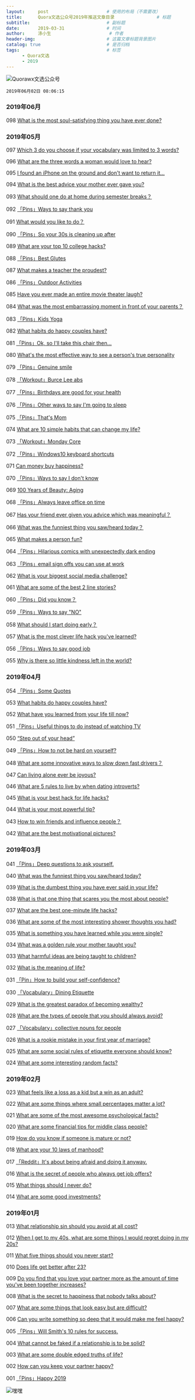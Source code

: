 ```yaml
---
layout:     post                      # 使用的布局（不需要改）
title:      Quora文选公众号2019年推送文章目录                # 标题 
subtitle:                             # 副标题
date:       2019-03-31                # 时间
author:     涤小生                      # 作者
header-img:                           # 这篇文章标题背景图片
catalog: true                         # 是否归档
tags:                                 # 标签
      - Quora文选
      - 2019
---
```

![Quorawx文选公众号](https://upload-images.jianshu.io/upload_images/1695439-34aa96c866f73c93.gif?imageMogr2/auto-orient/strip)

`2019年06月02日 08:06:15`

### 2019年06月

098 [What is the most soul-satisfying thing you have ever done?](https://mp.weixin.qq.com/s?__biz=MzI4NTMyMjA3Mg==&mid=2247486235&idx=1&sn=377a1b11985a75b3e0b49d80867b16f6&chksm=ebecb52cdc9b3c3a1dc76d6d4a76cb2221f597275ba212d4d71c89352cba1109722f31e948b9&token=653293083&lang=zh_CN#rd)

### 2019年05月

097 [Which 3 do you choose if your vocabulary was limited to 3 words?](https://mp.weixin.qq.com/s?__biz=MzI4NTMyMjA3Mg==&mid=2247486230&idx=1&sn=2e0fdec9a44cc105d86109941152e21c&chksm=ebecb521dc9b3c37ee5dfac0a960bbfb283d9670e5a8b5579363aa7423b18d60079441389455&token=653293083&lang=zh_CN#rd)

096 [What are the three words a woman would love to hear?](https://mp.weixin.qq.com/s?__biz=MzI4NTMyMjA3Mg==&mid=2247486230&idx=2&sn=ac48b0c99738cbdba9fb9e719b6a9b27&chksm=ebecb521dc9b3c3767d3d5eda44ead15d6eb6cc41777a98681a9b55ef3e90214b5af1e61ec96&token=653293083&lang=zh_CN#rd)

095 [I found an iPhone on the ground and don't want to return it...](https://mp.weixin.qq.com/s?__biz=MzI4NTMyMjA3Mg==&mid=2247486222&idx=2&sn=362919e887ca8a120c297042fbc94014&chksm=ebecb539dc9b3c2f35732c0d4ccab78f052f6a237dae532d1d3849cf11338ee0ac8261eb1263&token=653293083&lang=zh_CN#rd)

094 [What is the best advice your mother ever gave you?](https://mp.weixin.qq.com/s?__biz=MzI4NTMyMjA3Mg==&mid=2247486222&idx=1&sn=6a774e8f1aac419da47f795e95805c41&chksm=ebecb539dc9b3c2f93ee3b06f6abdbdf66456c8004801e253a813832edb800e385c42c30d71b&token=653293083&lang=zh_CN#rd)

093 [What should one do at home during semester breaks？](https://mp.weixin.qq.com/s?__biz=MzI4NTMyMjA3Mg==&mid=2247486207&idx=1&sn=6bee243397eb524683e9a0ade432d67d&chksm=ebecb4c8dc9b3dde9b17ae57c7054a46684f6cac910bb1cf8f583d36303c3101ac914157332a&token=653293083&lang=zh_CN#rd)

092 [「Pins」Ways to say thank you](https://mp.weixin.qq.com/s?__biz=MzI4NTMyMjA3Mg==&mid=2247486216&idx=2&sn=ab86acb382c1dd8c92f558981ae29832&chksm=ebecb53fdc9b3c29b4c618e0f73dbae60a17fbabb0e94d38fd399d162b8ee903fe03dd7e1a12&token=653293083&lang=zh_CN#rd)

091 [What would you like to do？](https://mp.weixin.qq.com/s?__biz=MzI4NTMyMjA3Mg==&mid=2247486216&idx=1&sn=ef6addf6190ebb7a5682396e589e98bb&chksm=ebecb53fdc9b3c29d093999f084c873d45b7bfbae4d7bc0787fdd19f16feee441fa1f048838a&token=653293083&lang=zh_CN#rd)

090 [「Pins」So your 30s is cleaning up after](https://mp.weixin.qq.com/s?__biz=MzI4NTMyMjA3Mg==&mid=2247486198&idx=2&sn=e9c06ddc0c8d20cc4aa9131e92736431&chksm=ebecb4c1dc9b3dd7afb862aea6a15ca258bd2a874ecb0e7d081fefe8536724ff9f2fd2855424&token=653293083&lang=zh_CN#rd)

089 [What are your top 10 college hacks?](https://mp.weixin.qq.com/s?__biz=MzI4NTMyMjA3Mg==&mid=2247486198&idx=1&sn=c4ec37aec6d79f7d37a3cccd8ddd3b05&chksm=ebecb4c1dc9b3dd79836f36a0035865fdc8fd090e7e74839e2394c0dc679e3022a544f0b9853&token=653293083&lang=zh_CN#rd)

088 [「Pins」Best Glutes](https://mp.weixin.qq.com/s?__biz=MzI4NTMyMjA3Mg==&mid=2247486192&idx=2&sn=8413874c194fbe8f0a7ae7bc32970c14&chksm=ebecb4c7dc9b3dd1dc0297fc228b548b0e3c86d04abda220668e7bbe28dacccac56daaa67b69&token=653293083&lang=zh_CN#rd)

087 [What makes a teacher the proudest?](https://mp.weixin.qq.com/s?__biz=MzI4NTMyMjA3Mg==&mid=2247486192&idx=1&sn=b886a1f5545f20490ea68199bbeb69d4&chksm=ebecb4c7dc9b3dd131c51b439b9678f45b927e7a0ef82e2afeb4ad58baf60b3d0ce01ba8ad60&token=653293083&lang=zh_CN#rd)

086 [「Pins」Outdoor Activities](https://mp.weixin.qq.com/s?__biz=MzI4NTMyMjA3Mg==&mid=2247486187&idx=1&sn=ec52a301bd9eb01ada6698cdf17c0d73&chksm=ebecb4dcdc9b3dca54fbec69a2bc5ce47aecbf28ef9489b5b7904b4c042fcf9f51bf1e0f30e2&token=653293083&lang=zh_CN#rd)

085 [Have you ever made an entire movie theater laugh?](https://mp.weixin.qq.com/s?__biz=MzI4NTMyMjA3Mg==&mid=2247486181&idx=1&sn=21e524ccbf3023cc41c1ddce2804443d&chksm=ebecb4d2dc9b3dc4345e6889908ead39e04bced4fef1e1f5e8eb9ca937b4bce859a9bed79c4c&token=653293083&lang=zh_CN#rd)

084 [What was the most embarrassing moment in front of your parents？](https://mp.weixin.qq.com/s?__biz=MzI4NTMyMjA3Mg==&mid=2247486176&idx=1&sn=ec6583b6a72eadd12a3c8f8b0cfe54fd&chksm=ebecb4d7dc9b3dc1afe823a6e1b86fc45c71efa8d89e2030cc00084759b4407bcb1ce9762ed5&token=653293083&lang=zh_CN#rd)

083 [「Pins」Kids Yoga](https://mp.weixin.qq.com/s?__biz=MzI4NTMyMjA3Mg==&mid=2247486167&idx=2&sn=afcbc60f9d04dc1e6167445d10addc6b&chksm=ebecb4e0dc9b3df6d0b7cdf8858b9c568c2d9b7bff5f26cb23cd3ed35a5e8fb0405ac351727d&token=653293083&lang=zh_CN#rd)

082 [What habits do happy couples have?](https://mp.weixin.qq.com/s?__biz=MzI4NTMyMjA3Mg==&mid=2247486167&idx=1&sn=37535a11006e809425b6baf5eeedace8&chksm=ebecb4e0dc9b3df6151c78a570a71826240ddf8efbd71c03e03adc82a62406a79ec8199de77b&token=653293083&lang=zh_CN#rd)

081 [「Pins」Ok, so I'll take this chair then...](https://mp.weixin.qq.com/s?__biz=MzI4NTMyMjA3Mg==&mid=2247486159&idx=2&sn=3c6881c49e140804af682b5e3a09210c&chksm=ebecb4f8dc9b3deea05956870631f40afb1346d6ad85865823fc8f6d27ef935760c08653dc3b&token=653293083&lang=zh_CN#rd)

080 [What's the most effective way to see a person's true personality](https://mp.weixin.qq.com/s?__biz=MzI4NTMyMjA3Mg==&mid=2247486159&idx=1&sn=0711e471d6e64b3ffc18a6f5e1d89c21&chksm=ebecb4f8dc9b3dee845a26ccc1201827eed52b9186439483ac5d417736dcd6d82f77f2fa92ce&token=653293083&lang=zh_CN#rd)

079 [「Pins」Genuine smile](https://mp.weixin.qq.com/s?__biz=MzI4NTMyMjA3Mg==&mid=2247486153&idx=1&sn=9180e0ed944641f3ee4c006b41c0bb9b&chksm=ebecb4fedc9b3de82772ae094fbe417223c3bd543d44630766a06954db23bf829cd756bdac3e&token=653293083&lang=zh_CN#rd)

078 [「Workout」Burce Lee abs](https://mp.weixin.qq.com/s?__biz=MzI4NTMyMjA3Mg==&mid=2247486147&idx=2&sn=c31b57ba41a98223bed87b372d7dbf72&chksm=ebecb4f4dc9b3de2a6a0ccfeb67e494a12167e5bf9d47ef399460075625233e174f64b9ad79c&token=653293083&lang=zh_CN#rd)

077 [「Pins」Birthdays are good for your health](https://mp.weixin.qq.com/s?__biz=MzI4NTMyMjA3Mg==&mid=2247486147&idx=1&sn=daa8b5d910edb426e62c40e9d4c02388&chksm=ebecb4f4dc9b3de272396f0f6484fc3cfcb948c3d1b9ed17bec1c440e67bf067045080b8bf0e&token=653293083&lang=zh_CN#rd)

076 [「Pins」Other ways to say I'm going to sleep](https://mp.weixin.qq.com/s?__biz=MzI4NTMyMjA3Mg==&mid=2247486137&idx=3&sn=4ad39d9da4dae10c4fddf7668146818c&chksm=ebecb48edc9b3d9897deb9b4d8d2d34c7106701fc314026a51155cc9f0f35c4b1c384fd3c63a&token=1443459122&lang=zh_CN#rd)

075 [「Pins」That's Mom](https://mp.weixin.qq.com/s?__biz=MzI4NTMyMjA3Mg==&mid=2247486137&idx=2&sn=0c156f157adecfc75398b9f4e66381b4&chksm=ebecb48edc9b3d983d817eeb3b3d08971649fc3b66136ad46b54df98b541d973e1b60ce65f92&token=1443459122&lang=zh_CN#rd)

074 [What are 10 simple habits that can change my life?](https://mp.weixin.qq.com/s?__biz=MzI4NTMyMjA3Mg==&mid=2247486137&idx=1&sn=789703f9cfe573c5dba4a329b28bffb9&chksm=ebecb48edc9b3d98e2d206ccb1bba1b86ef0a3594ae78133ee79a29bef376c35893b444ba48e&token=1443459122&lang=zh_CN#rd)

073 [「Workout」Monday Core](https://mp.weixin.qq.com/s?__biz=MzI4NTMyMjA3Mg==&mid=2247486128&idx=3&sn=ffd09190644be6a43079c526179a9c7f&chksm=ebecb487dc9b3d9156bb8dc8c73c30d6eb876e3d8214bf7799c44782131ff5acda9112a602cb&token=1443459122&lang=zh_CN#rd)

072 [「Pins」Windows10 keyboard shortcuts](https://mp.weixin.qq.com/s?__biz=MzI4NTMyMjA3Mg==&mid=2247486128&idx=2&sn=f210e45eedd1153b121c66763ea5bfd4&chksm=ebecb487dc9b3d9185a505c953b4970d5e04d48342d72290346aeceb957bff6da8f344c40c6d&token=1443459122&lang=zh_CN#rd)

071 [Can money buy happiness?](https://mp.weixin.qq.com/s?__biz=MzI4NTMyMjA3Mg==&mid=2247486128&idx=1&sn=a3af847245b97f3458cac67c933da7af&chksm=ebecb487dc9b3d9160d4b14b5403cebb3068fc76bb496b29ed126471867ddca5b6e0d6aea2e8&token=1443459122&lang=zh_CN#rd)

070 [「Pins」Ways to say I don't know](https://mp.weixin.qq.com/s?__biz=MzI4NTMyMjA3Mg==&mid=2247486103&idx=2&sn=351cfaa63d75636fdb40ee00a3d8a234&chksm=ebecb4a0dc9b3db64eab269df6b114f637b3836c5376ea5481708474bddb93a257592fa6d355&token=1443459122&lang=zh_CN#rd)

069 [100 Years of Beauty: Aging](https://mp.weixin.qq.com/s?__biz=MzI4NTMyMjA3Mg==&mid=2247486103&idx=1&sn=b8900b23d36ebfc4e68ed5868d1f12e3&chksm=ebecb4a0dc9b3db68493202cc0cc67cfae9a5b2ac560d7046f3b027e87b270858bbc46ad5514&token=1443459122&lang=zh_CN#rd)

068 [「Pins」Always leave office on time](https://mp.weixin.qq.com/s?__biz=MzI4NTMyMjA3Mg==&mid=2247486101&idx=2&sn=409fe9322ccbc201b46111ca384b2155&chksm=ebecb4a2dc9b3db47b38bda2145c698a4401bc8aefe4be1042847a541e5aa82b0fa1a78928e3&token=287239805&lang=zh_CN#rd)

067 [Has your friend ever given you advice which was meaningful？](https://mp.weixin.qq.com/s?__biz=MzI4NTMyMjA3Mg==&mid=2247486101&idx=1&sn=1ec12c1564183d6158f5e6b520717e92&chksm=ebecb4a2dc9b3db40603b8a0de102a9773767736adf2d8ab610c456d3d1e68eed3ddcf70ca28&token=287239805&lang=zh_CN#rd)

066 [What was the funniest thing you saw/heard today？](https://mp.weixin.qq.com/s?__biz=MzI4NTMyMjA3Mg==&mid=2247486075&idx=1&sn=2f1224af94a22acfd78f1327869b2648&chksm=ebecb44cdc9b3d5a75ef92ed76960fa786e89c325fa289c31b0b712361240a5d0549b1cb3d14&token=287239805&lang=zh_CN#rd)

065 [What makes a person fun?](https://mp.weixin.qq.com/s?__biz=MzI4NTMyMjA3Mg==&mid=2247486082&idx=1&sn=b4edfdd904f8baccfb614b538e9a957c&chksm=ebecb4b5dc9b3da38630d804d832c44193fb0b80f5a2139e0c3de42473284f200a5c70310b26&token=287239805&lang=zh_CN#rd)

064 [「Pins」Hilarious comics with unexpectedly dark ending](https://mp.weixin.qq.com/s?__biz=MzI4NTMyMjA3Mg==&mid=2247486066&idx=1&sn=68f587416ce8daffac7369e69438c962&chksm=ebecb445dc9b3d5330b6d78368bbc9d0bd19658526314ca09753b5e8f24088e8d06d015a75ce&token=287239805&lang=zh_CN#rd)

063 [「Pins」email sign offs you can use at work](https://mp.weixin.qq.com/s?__biz=MzI4NTMyMjA3Mg==&mid=2247486056&idx=1&sn=7df173657b35d6df00a6d4c82b1a0b24&chksm=ebecb45fdc9b3d492c14696a6246f26a2abeb44f146edc8a4a9164dfb51ff66bb204ceb933df&token=287239805&lang=zh_CN#rd)

062 [What is your biggest social media challenge?](https://mp.weixin.qq.com/s?__biz=MzI4NTMyMjA3Mg==&mid=2247486051&idx=3&sn=7dd8d9f5e6afb20d95557cfbaeb8620a&chksm=ebecb454dc9b3d42942d41a5334a874fcb76499b7cc64c046a5a1e8ff34666f3d5dcbeaedf11&token=287239805&lang=zh_CN#rd)

061 [What are some of the best 2 line stories?](https://mp.weixin.qq.com/s?__biz=MzI4NTMyMjA3Mg==&mid=2247486051&idx=2&sn=e9676ede06acc82deabd68053087d20e&chksm=ebecb454dc9b3d42614ac45913b9f34e008df4f9c80a3788a555cd95dc35feab611284ff2363&token=287239805&lang=zh_CN#rd)

060 [「Pins」Did you know？](https://mp.weixin.qq.com/s?__biz=MzI4NTMyMjA3Mg==&mid=2247486051&idx=1&sn=1c4ed84b1d7b1f6ea0389ef50823f03c&chksm=ebecb454dc9b3d42b3b609cd99f66eeb8ebedfc5960ad64ee8e5b5e5c5e178a15fe257d96a27&token=287239805&lang=zh_CN#rd)

059 [「Pins」Ways to say "NO"](https://mp.weixin.qq.com/s?__biz=MzI4NTMyMjA3Mg==&mid=2247486040&idx=2&sn=74d59b42851783574b842ec9026728e3&chksm=ebecb46fdc9b3d79017750726f96b8637c7c4ad8bbb1dd7fd699f47973fe5321b3f6413fc686&token=287239805&lang=zh_CN#rd)

058 [What should I start doing early？](https://mp.weixin.qq.com/s?__biz=MzI4NTMyMjA3Mg==&mid=2247486040&idx=1&sn=09ba31891482d36d63cf55aba390099d&chksm=ebecb46fdc9b3d79d314733ab4491b3f2a31cc1709bcbb055adb7a94d50d9d294f13c262a663&token=287239805&lang=zh_CN#rd)

057 [What is the most clever life hack you've learned?](https://mp.weixin.qq.com/s?__biz=MzI4NTMyMjA3Mg==&mid=2247486029&idx=1&sn=3c7fb8b30e9fae2cc2a06e955c771cb6&chksm=ebecb47adc9b3d6cbe899392f176b080c8d547e4c7e5c20e884f0f8fd0480fbb6f66833960d8&token=287239805&lang=zh_CN#rd)

056 [「Pins」Ways to say good job](https://mp.weixin.qq.com/s?__biz=MzI4NTMyMjA3Mg==&mid=2247486023&idx=2&sn=79b8a2fdac76a0a971b4ea0a7ede8515&chksm=ebecb470dc9b3d66a727b6656d6d2a1b887db2eeec246a838ddd5ea49af2adad6f3935ca6cb2&token=287239805&lang=zh_CN#rd)

055 [Why is there so little kindness left in the world?](https://mp.weixin.qq.com/s?__biz=MzI4NTMyMjA3Mg==&mid=2247486023&idx=1&sn=85e1d051f9dd24d031e5742157ae8bdb&chksm=ebecb470dc9b3d66782638c198fd6d3cc59e4bc95dab15f6191eb0269b863bd62b42dbbdd34f&token=287239805&lang=zh_CN#rd)


### 2019年04月

054 [「Pins」Some Quotes](https://mp.weixin.qq.com/s?__biz=MzI4NTMyMjA3Mg==&mid=2247486016&idx=2&sn=4656729b3ce027492fb542827ec0494a&chksm=ebecb477dc9b3d616e51d4cc9a2caa489f734ea063a3fcfd382eaecdfdd108e52ae7b933c55a&token=287239805&lang=zh_CN#rd)

053 [What habits do happy couples have?](https://mp.weixin.qq.com/s?__biz=MzI4NTMyMjA3Mg==&mid=2247486016&idx=1&sn=a89325dc272ecfa489d526304c5b2e0a&chksm=ebecb477dc9b3d615c2f91afcd7ed5052b3312ff9b9204db7efbf7a756049375b657625f9eb8&token=287239805&lang=zh_CN#rd)

052 [What have you learned from your life till now?](https://mp.weixin.qq.com/s?__biz=MzI4NTMyMjA3Mg==&mid=2247486009&idx=1&sn=59bb73acb7685af990768f8366fc898c&chksm=ebecb40edc9b3d180401909b3c5f21befa7b89273728040a6683865ef14babe7a55ef324498c&token=287239805&lang=zh_CN#rd)

051 [「Pins」Useful things to do instead of watching TV](https://mp.weixin.qq.com/s?__biz=MzI4NTMyMjA3Mg==&mid=2247486005&idx=2&sn=b5a009f02d99624be2dcb806fe239e47&chksm=ebecb402dc9b3d1471e648b914ba2914a08e612076e94cdfe5110c9f929e3da0fccd028410a2&token=287239805&lang=zh_CN#rd)

050 [“Step out of your head”](https://mp.weixin.qq.com/s?__biz=MzI4NTMyMjA3Mg==&mid=2247486005&idx=1&sn=f45dfd559583ff508880fdace0120ff4&chksm=ebecb402dc9b3d1493cecc797af9f6c79e5feb1ab0577565258d9e3e18e802f6a92d2ae66d07&token=287239805&lang=zh_CN#rd)

049 [「Pins」How to not be hard on yourself?](https://mp.weixin.qq.com/s?__biz=MzI4NTMyMjA3Mg==&mid=2247485997&idx=2&sn=670cfae4032a3fb920dee5ec7709efc6&chksm=ebecb41adc9b3d0c530df62bc423843304e681525fe2fcd13a74a0fdd076506d564feab6f264&token=287239805&lang=zh_CN#rd)

048 [What are some innovative ways to slow down fast drivers？](https://mp.weixin.qq.com/s?__biz=MzI4NTMyMjA3Mg==&mid=2247485997&idx=1&sn=cbde336c8f244f462ac81ad9056ff9ee&chksm=ebecb41adc9b3d0c00d3a7ea51dc6aacf466efb0da9d43c8a4c92f45060c45376996e62340ba&token=287239805&lang=zh_CN#rd)

047 [Can living alone ever be joyous?](https://mp.weixin.qq.com/s?__biz=MzI4NTMyMjA3Mg==&mid=2247485987&idx=2&sn=9955d03022c0b8a8575d6ef5b659094b&chksm=ebecb414dc9b3d02d7ab74cf5dbefa35fd22a82106d78b76b7d85a8d3f28c0503fe42d221fd5&token=287239805&lang=zh_CN#rd)

046 [What are 5 rules to live by when dating introverts?](https://mp.weixin.qq.com/s?__biz=MzI4NTMyMjA3Mg==&mid=2247485987&idx=1&sn=4f977b5aad295779305dd89c7848b6f1&chksm=ebecb414dc9b3d02086c49ef6b34b520cb18e2650cfc1ebe7b5f6c3f83d797ccf76f4ce7d5d2&token=287239805&lang=zh_CN#rd)

045 [What is your best hack for life hacks?](https://mp.weixin.qq.com/s?__biz=MzI4NTMyMjA3Mg==&mid=2247485979&idx=1&sn=76f9b4d1dab2dfc8f6ad2bc10092624f&chksm=ebecb42cdc9b3d3a1cd5772ef160314a0ade3f2e48fa422a477a47187537f643b3f762146221&token=287239805&lang=zh_CN#rd)

044 [What is your most powerful tip?](https://mp.weixin.qq.com/s?__biz=MzI4NTMyMjA3Mg==&mid=2247485971&idx=1&sn=46c284b4b9e8e71766a1b09e341ee084&chksm=ebecb424dc9b3d32c5607c6db889323ea402106ccc08600f8941f04ce74fc971e2952624ac87&token=287239805&lang=zh_CN#rd)

043 [How to win friends and influence people？](https://mp.weixin.qq.com/s?__biz=MzI4NTMyMjA3Mg==&mid=2247485970&idx=2&sn=b54603f72ba2fe794dab0d4ffd490f55&chksm=ebecb425dc9b3d33bd7842b9106b0d139adf81658f8050d54a70d6fd6bd45aea815f29cc84d0&token=287239805&lang=zh_CN#rd)

042 [What are the best motivational pictures?](https://mp.weixin.qq.com/s?__biz=MzI4NTMyMjA3Mg==&mid=2247485970&idx=1&sn=08c15598e2f03cb005644468aef2fc3f&chksm=ebecb425dc9b3d337889f0674e61952c440c7b5cd250f18fffdec31c9312adef20c6f9e70f45&token=287239805&lang=zh_CN#rd)

### 2019年03月


041 [「Pins」Deep questions to ask yourself.](https://mp.weixin.qq.com/s?__biz=MzI4NTMyMjA3Mg==&mid=2247485960&idx=1&sn=524b90138740dc968b49c44f9226e75c&chksm=ebecb43fdc9b3d29a28e8701d6130bdf855b54e816b163f7c69d4b4e6daeebee50637cd6172e&token=583578558&lang=zh_CN#rd)



040 [What was the funniest thing you saw/heard today?](https://mp.weixin.qq.com/s?__biz=MzI4NTMyMjA3Mg==&mid=2247485955&idx=1&sn=0a24964e4e867395553428f68a3abf05&chksm=ebecb434dc9b3d22e411f610391fbe14932adab2695a482b2b41ba896b90bf144814728d1de3&token=583578558&lang=zh_CN#rd)

039 [What is the dumbest thing you have ever said in your life?](https://mp.weixin.qq.com/s?__biz=MzI4NTMyMjA3Mg==&mid=2247485950&idx=1&sn=fc6dcfec0101ff0b15a13cc36db1d9d5&chksm=ebecb7c9dc9b3edfbe257329c448b26fbdb530aa4ad0535d587ed2c1afd6487bfa5074b4278e&token=583578558&lang=zh_CN#rd)

038 [What is that one thing that scares you the most about people?](https://mp.weixin.qq.com/s?__biz=MzI4NTMyMjA3Mg==&mid=2247485945&idx=1&sn=73734356decb7458b3a1c60044598af1&chksm=ebecb7cedc9b3ed808e6c8e62042c76f1e254f808f7463a627e3e72cea3e125a6b2562d70d9a&token=583578558&lang=zh_CN#rd)

037 [What are the best one-minute life hacks?](https://mp.weixin.qq.com/s?__biz=MzI4NTMyMjA3Mg==&mid=2247485939&idx=1&sn=4dff809c1bd5dd3ba7c6a29b85876ae0&chksm=ebecb7c4dc9b3ed2fe7e25c4bf2bb5cdbe79304853d6796d302812f970f48fcc0d3690d51483&token=583578558&lang=zh_CN#rd)

036 [What are some of the most interesting shower thoughts you had?](https://mp.weixin.qq.com/s?__biz=MzI4NTMyMjA3Mg==&mid=2247485934&idx=1&sn=8e96780b06a0f6828702d78402a60331&chksm=ebecb7d9dc9b3ecfa5527a3169ec868a125a434833c1954d2e2d75068f311a50bbe59d2602ef&token=583578558&lang=zh_CN#rd)



035 [What is something you have learned while you were single?](https://mp.weixin.qq.com/s?__biz=MzI4NTMyMjA3Mg==&mid=2247485929&idx=1&sn=ca9015c91f1cd32d4c97af7e0fdae6c0&chksm=ebecb7dedc9b3ec8b0369e5c1fa74bb7061b02158acacdb1c82be186996b4ee221e9a02d5712&token=583578558&lang=zh_CN#rd)

034 [What was a golden rule your mother taught you?](https://mp.weixin.qq.com/s?__biz=MzI4NTMyMjA3Mg==&mid=2247485925&idx=1&sn=6afa707912d4fd9f51f79bcf5f5799fb&chksm=ebecb7d2dc9b3ec4b7129d7b7d5b6c5c9ab8d397fb8c5da76fc529e6edc25a5caf5c423f4089&token=583578558&lang=zh_CN#rd)

033 [What harmful ideas are being taught to children?](https://mp.weixin.qq.com/s?__biz=MzI4NTMyMjA3Mg==&mid=2247485920&idx=1&sn=a9f415617d0b39654e634209b16b626c&chksm=ebecb7d7dc9b3ec1701c4f289c892bd9e860caeb034df5c60b3f57821af2ea0cc47807eb6062&token=583578558&lang=zh_CN#rd)

032 [What is the meaning of life?](https://mp.weixin.qq.com/s?__biz=MzI4NTMyMjA3Mg==&mid=2247485916&idx=1&sn=07381922cac05fed0e9c5c25e096d4e5&chksm=ebecb7ebdc9b3efdd5f4eba9c8863a8a40f966269cc08f360d1cab4c5479ca03ecf53929cd53&token=583578558&lang=zh_CN#rd)

031 [「Pin」How to build your self-confidence?](https://mp.weixin.qq.com/s?__biz=MzI4NTMyMjA3Mg==&mid=2247485916&idx=2&sn=5462f9269c0265049d7a254d856e3584&chksm=ebecb7ebdc9b3efd8372f6a5645cb7dd9490a6a371e5365b78b775fe02faf5f3f97075a10e49&token=583578558&lang=zh_CN#rd)



030 [「Vocabulary」Dining Etiquette](https://mp.weixin.qq.com/s?__biz=MzI4NTMyMjA3Mg==&mid=2247485910&idx=2&sn=dbdc63305f9c6d7c1e9813bcf1264e18&chksm=ebecb7e1dc9b3ef7e009a3340b65a544a59d95a32449a98de0b472e85d7f8d47b9f05cb46b29&token=583578558&lang=zh_CN#rd)

029 [What is the greatest paradox of becoming wealthy?](https://mp.weixin.qq.com/s?__biz=MzI4NTMyMjA3Mg==&mid=2247485910&idx=1&sn=8b7d9a0d137c25a8e34069e4a309d93a&chksm=ebecb7e1dc9b3ef7be794ba2ffe42cfebe97a8d3782e70ab3c5d4ff2a39bff5cbf7572931eb4&token=583578558&lang=zh_CN#rd)

028 [What are the types of people that you should always avoid?](https://mp.weixin.qq.com/s?__biz=MzI4NTMyMjA3Mg==&mid=2247485903&idx=1&sn=f4533b37438e3f5e3440e7933ad7d39c&chksm=ebecb7f8dc9b3eeeda9951dbe8f8b4dc932223908c838fadae6e35d3cea7153ed9990eadc75a&token=583578558&lang=zh_CN#rd)

027 [「Vocabulary」collective nouns for people](https://mp.weixin.qq.com/s?__biz=MzI4NTMyMjA3Mg==&mid=2247485903&idx=2&sn=97e3b635abf1e3354bcbbb6878cc27ac&chksm=ebecb7f8dc9b3eee9f780cc37f1fff4012437bc850124582b45f29b4aa546e0e87d3f1547fed&token=583578558&lang=zh_CN#rd)

026 [What is a rookie mistake in your first year of marriage?](https://mp.weixin.qq.com/s?__biz=MzI4NTMyMjA3Mg==&mid=2247485888&idx=1&sn=e8727d5b63390f765bb790b7fc8eec9b&chksm=ebecb7f7dc9b3ee1a6e0d174119c9b00fe976af44cd40a115e5f74a9ecd7c39fa6e3d629c45c&token=583578558&lang=zh_CN#rd)



025 [What are some social rules of etiquette everyone should know?](https://mp.weixin.qq.com/s?__biz=MzI4NTMyMjA3Mg==&mid=2247485882&idx=1&sn=caeaef03737b531ec04ea35909d1f366&chksm=ebecb78ddc9b3e9b649211a47a1b8d4d5f9a333b3bf6160fda30ecf25835701692f33092cbb5&token=583578558&lang=zh_CN#rd)

024 [What are some interesting random facts?](https://mp.weixin.qq.com/s?__biz=MzI4NTMyMjA3Mg==&mid=2247485877&idx=1&sn=275bf0df8c67e1606cd0734e8e5a2cdf&chksm=ebecb782dc9b3e941fbf9e6b52e43db1f2c46ab6dbb23bafa548c5042387a7bbac21a731a522&token=583578558&lang=zh_CN#rd)



### 2019年02月

023 [What feels like a loss as a kid but a win as an adult?](https://mp.weixin.qq.com/s?__biz=MzI4NTMyMjA3Mg==&mid=2247485873&idx=1&sn=30d76870ba76b02c9ef929874b42ff34&chksm=ebecb786dc9b3e903f3608324b9916372d3908e4dab9d1d01dc0b1927f2b36fd4a4b129d02a9&token=583578558&lang=zh_CN#rd)

022 [What are some things where small percentages matter a lot?](https://mp.weixin.qq.com/s?__biz=MzI4NTMyMjA3Mg==&mid=2247485863&idx=1&sn=5bd6ebb9f73bc0e4fafd3b43f16d5fdb&chksm=ebecb790dc9b3e863d5be563342ddee0105921c6fe75b67369672d4377883479aef38d7c4f0f&token=583578558&lang=zh_CN#rd)

021 [What are some of the most awesome psychological facts?](https://mp.weixin.qq.com/s?__biz=MzI4NTMyMjA3Mg==&mid=2247485858&idx=1&sn=4dac39abdd48bf4418a69976bcb43ee1&chksm=ebecb795dc9b3e83453d36a99bbc23b523bd8fb5320dea922a20560ea8e6ddc1f1989d40637b&token=583578558&lang=zh_CN#rd)



020 [What are some financial tips for middle class people?](https://mp.weixin.qq.com/s?__biz=MzI4NTMyMjA3Mg==&mid=2247485853&idx=1&sn=cbb3670b5418b0ebd64a7fab7abeb587&chksm=ebecb7aadc9b3ebc18fef71b2df856eee987d88a548f4d7ae417f306b86382840a5adaa90d15&token=583578558&lang=zh_CN#rd)

019 [How do you know if someone is mature or not?](https://mp.weixin.qq.com/s?__biz=MzI4NTMyMjA3Mg==&mid=2247485832&idx=1&sn=5f11b64e18cef8fdd239036575b7303c&chksm=ebecb7bfdc9b3ea9553abe9026d016695c4edcd9b2dc51a16a831138c00a25fb842060a7a8f6&token=583578558&lang=zh_CN#rd)

018 [What are your 10 laws of manhood?](https://mp.weixin.qq.com/s?__biz=MzI4NTMyMjA3Mg==&mid=2247485827&idx=1&sn=174504aa686e4ccf18e9d1cbc3870cc3&chksm=ebecb7b4dc9b3ea209c113b1ac21161ff6eff8de4092c733e60f1a6431a0e735c97f14f50f3c&token=583578558&lang=zh_CN#rd)

017 [「Reddit」It's about being afraid and doing it anyway.](https://mp.weixin.qq.com/s?__biz=MzI4NTMyMjA3Mg==&mid=2247485817&idx=1&sn=39072e56cc282734d93f5db8d9b1db44&chksm=ebecb74edc9b3e580c01de720901d045d262c36b83e30d8816cce415a643ca6fce173b3ad9b9&token=583578558&lang=zh_CN#rd)

016 [What is the secret of people who always get job offers?](https://mp.weixin.qq.com/s?__biz=MzI4NTMyMjA3Mg==&mid=2247485811&idx=1&sn=98d3ec21982668a84c10ea2688d3c49c&chksm=ebecb744dc9b3e529626525e67c1c75eb80d50fe8ea135b881fe0abe25ddf5d272a51e00f518&token=583578558&lang=zh_CN#rd)

015 [What things should I never do?](https://mp.weixin.qq.com/s?__biz=MzI4NTMyMjA3Mg==&mid=2247485807&idx=1&sn=577400cbb698d74a4ee2e38230b34a8f&chksm=ebecb758dc9b3e4e23659c212c4b2ac4b285200fa670d6814faa79191db1f0b639f41467ef74&token=583578558&lang=zh_CN#rd)

014 [What are some good investments?](https://mp.weixin.qq.com/s?__biz=MzI4NTMyMjA3Mg==&mid=2247485798&idx=1&sn=9e829c54e41b068c90277d19af35b6b4&chksm=ebecb751dc9b3e4726a888a4c4be7e65cf9103467913aee3d7db7c80c47de95bc3a7f0705d07&token=583578558&lang=zh_CN#rd)



### 2019年01月

013 [What relationship sin should you avoid at all cost?](https://mp.weixin.qq.com/s?__biz=MzI4NTMyMjA3Mg==&mid=2247485786&idx=1&sn=d6d027da79d7f330aef010ad9758d368&chksm=ebecb76ddc9b3e7bf687c7ada11128647f7743ee4fbdd5eb1d28ab0aa8301345746e4a0101fe&token=583578558&lang=zh_CN#rd)

012 [When I get to my 40s, what are some things I would regret doing in my 20s?](https://mp.weixin.qq.com/s?__biz=MzI4NTMyMjA3Mg==&mid=2247485777&idx=1&sn=7ad5922856f7ecf22297cf63ba298a47&chksm=ebecb766dc9b3e700620af18ce57d82a3ae08311832920de1d3232b59b5af073b22aeb71d801&token=583578558&lang=zh_CN#rd)

011 [What five things should you never start?](https://mp.weixin.qq.com/s?__biz=MzI4NTMyMjA3Mg==&mid=2247485772&idx=1&sn=0765e4357b13aa7ad978e0931d995bb4&chksm=ebecb77bdc9b3e6d6678e79ead644ba48d9d2a593742bf5503731e355a2cef79067ee99dab4d&token=583578558&lang=zh_CN#rd)



010 [Does life get better after 23?](https://mp.weixin.qq.com/s?__biz=MzI4NTMyMjA3Mg==&mid=2247485764&idx=1&sn=52baabd0694aef2586acf62a568a8116&chksm=ebecb773dc9b3e65e15383cba04d836b4b6e676d9eebeae78b4ca329a4770b499e0ed1fd5de4&token=583578558&lang=zh_CN#rd)

009 [Do you find that you love your partner more as the amount of time you've been together increases?](https://mp.weixin.qq.com/s?__biz=MzI4NTMyMjA3Mg==&mid=2247485756&idx=1&sn=0d32053a66fcec94a77face1d3b9c460&chksm=ebecb70bdc9b3e1d5c4d12081cf4aaa526bc36dc18d8f8eba1fd5386a125c56bfa8fc2522d38&token=583578558&lang=zh_CN#rd)

008 [What is the secret to happiness that nobody talks about?](https://mp.weixin.qq.com/s?__biz=MzI4NTMyMjA3Mg==&mid=2247485750&idx=1&sn=5c876a1101abade7523e9e482299f113&chksm=ebecb701dc9b3e174f5c80ca34a8f207519f9a8a46f2ada92356d73711d828c1f25e34371f41&token=583578558&lang=zh_CN#rd)

007 [What are some things that look easy but are difficult?](https://mp.weixin.qq.com/s?__biz=MzI4NTMyMjA3Mg==&mid=2247485743&idx=1&sn=2591cd999758dc5347ff363872021ba4&chksm=ebecb718dc9b3e0e69e0b45e66197dfb916290473b041704c1a9bff79b3c6bd9b959878f9261&token=583578558&lang=zh_CN#rd)

006 [Can you write something so deep that it would make me feel happy?](https://mp.weixin.qq.com/s?__biz=MzI4NTMyMjA3Mg==&mid=2247485736&idx=1&sn=596c333361387e49ebabf1bfd6d787ab&chksm=ebecb71fdc9b3e09f7682425f31e3b88f00b091fb4cc2a995845e3f1dcfa64f250bebf09e526&token=583578558&lang=zh_CN#rd)



005 [「Pins」Will Smith's 10 rules for success.](https://mp.weixin.qq.com/s?__biz=MzI4NTMyMjA3Mg==&mid=2247485734&idx=2&sn=1327e91aab35d44d3457abc0893287f3&chksm=ebecb711dc9b3e07afb5b3fa01289ffb98dd74af95093c45888687d66f5af326adbaaf27365e&token=583578558&lang=zh_CN#rd)

004 [What cannot be faked if a relationship is to be solid?](https://mp.weixin.qq.com/s?__biz=MzI4NTMyMjA3Mg==&mid=2247485728&idx=1&sn=3300a025fe0b2b48690e6f3acd0a1c3d&chksm=ebecb717dc9b3e011eef6a4197d6beac61705f057817b4b4551a5812bbb987d8e8f91ba2b56e&token=583578558&lang=zh_CN#rd)

003 [What are some double edged truths of life?](https://mp.weixin.qq.com/s?__biz=MzI4NTMyMjA3Mg==&mid=2247485709&idx=1&sn=06c2029f9ef631d654dc68251c052f86&chksm=ebecb73adc9b3e2cef899e2f27b893cf63dd77bd4996e967e7f17ac52be848a167ccc49a1d48&token=583578558&lang=zh_CN#rd)

002 [How can you keep your partner happy?](https://mp.weixin.qq.com/s?__biz=MzI4NTMyMjA3Mg==&mid=2247485704&idx=1&sn=bcc61d1d09603fd149131f5063f9247b&chksm=ebecb73fdc9b3e294176285510dd657d0dcb05cb54a6bc88f7f33cc26bc72551d0c3f5d554bd&token=583578558&lang=zh_CN#rd)

001 [「Pins」Happy 2019](https://mp.weixin.qq.com/s?__biz=MzI4NTMyMjA3Mg==&mid=2247485700&idx=1&sn=13d819514f4fc7c9612378965c8fea1f&chksm=ebecb733dc9b3e25920aa0dcbb65075dacf9ffcaf5b3e3a942c4ecd87dbb00f8209e7fbb5a21&token=583578558&lang=zh_CN#rd)


![嘿嘿](https://upload-images.jianshu.io/upload_images/1695439-c81240179e2d547f.jpg?imageMogr2/auto-orient/strip%7CimageView2/2/w/1240)
